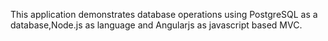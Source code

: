 This application demonstrates database operations using PostgreSQL as a database,Node.js as language and Angularjs as javascript based MVC. 
